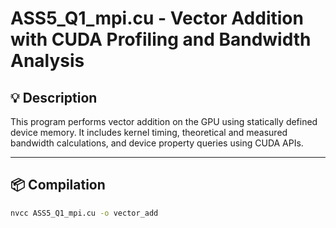 # ASS5_Q1_mpi.cu - Vector Addition with CUDA Profiling and Bandwidth Analysis

## 💡 Description

This program performs vector addition on the GPU using statically defined device memory. It includes kernel timing, theoretical and measured bandwidth calculations, and device property queries using CUDA APIs.

---

## 📦 Compilation


```sh
nvcc ASS5_Q1_mpi.cu -o vector_add
```
